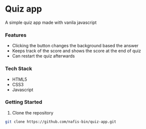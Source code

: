 # Quiz app
A simple quiz app made with vanila javascript

### Features
- Clicking the button changes the background based the answer
- Keeps track of the score and shows the score at the end of quiz
- Can restart the quiz afterwards

### Tech Stack
- HTML5
- CSS3
- Javascript

### Getting Started
1. Clone the repository
```bash
git clone https://github.com/nafis-bin/quiz-app.git
```
